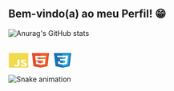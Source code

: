 ## Bem-vindo(a) ao meu Perfil! 😁

![Anurag's GitHub stats](https://github-readme-stats.vercel.app/api?username=anuraghazra&show_icons=true&theme=gruvbox)
</div>

<div style="display: inline_block"><br>
  <img align="center" alt="Js" height="30" width="40" src="https://raw.githubusercontent.com/devicons/devicon/master/icons/javascript/javascript-plain.svg">
  <img align="center" alt="HTML" height="30" width="40" src="https://raw.githubusercontent.com/devicons/devicon/master/icons/html5/html5-original.svg">
  <img align="center" alt="CSS" height="30" width="40" src="https://raw.githubusercontent.com/devicons/devicon/master/icons/css3/css3-original.svg">
</div>

![Snake animation](https://github.com/devemdobro/devemdobro/blob/output/github-contribution-grid-snake.svg)
 
